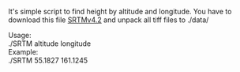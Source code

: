 It's simple script to find height by altitude and longitude. You have to download this file [SRTMv4.2](https://drive.google.com/drive/u/0/folders/0B_J08t5spvd8RWRmYmtFa2puZEE) and unpack all tiff files to ./data/  

Usage:  
    ./SRTM altitude longitude  
Example:   
    ./SRTM 55.1827 161.1245
